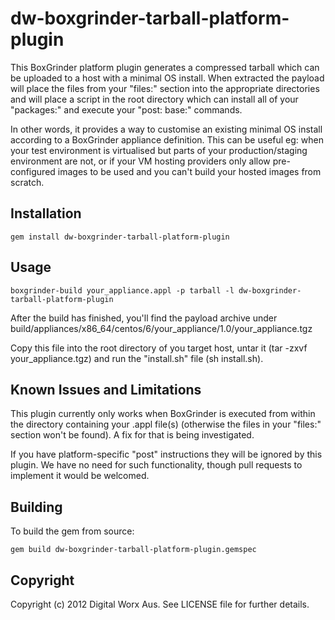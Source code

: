 # dw-boxgrinder-tarball-platform-plugin

This BoxGrinder platform plugin generates a compressed tarball which can be uploaded 
to a host with a minimal OS install. When extracted the payload will place the files
from your "files:" section into the appropriate directories and will place 
a script in the root directory which can install all of your "packages:" and
execute your "post: base:" commands. 

In other words, it provides a way to customise an existing minimal OS install 
according to a BoxGrinder appliance definition. This can be useful eg: when your 
test environment is virtualised but parts of your production/staging environment are not,
or if your VM hosting providers only allow pre-configured images to be used
and you can't build your hosted images from scratch.

## Installation

    gem install dw-boxgrinder-tarball-platform-plugin

## Usage

    boxgrinder-build your_appliance.appl -p tarball -l dw-boxgrinder-tarball-platform-plugin
    
After the build has finished, you'll find the payload archive under 
build/appliances/x86_64/centos/6/your_appliance/1.0/your_appliance.tgz

Copy this file into the root directory of you target host, untar it (tar -zxvf your_appliance.tgz)
and run the "install.sh" file (sh install.sh).

## Known Issues and Limitations

This plugin currently only works when BoxGrinder is executed from within the directory 
containing your .appl file(s) (otherwise the files in your "files:" section won't 
be found). A fix for that is being investigated.

If you have platform-specific "post" instructions they will be ignored by this plugin.
We have no need for such functionality, though pull requests to implement it would be welcomed.

## Building

To build the gem from source:

    gem build dw-boxgrinder-tarball-platform-plugin.gemspec

## Copyright

Copyright (c) 2012 Digital Worx Aus. See LICENSE file for
further details.

